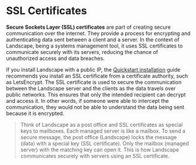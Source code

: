 # SSL Certificates

**Secure Sockets Layer (SSL) certificates** are part of creating secure communication over the internet. They provide a process for encrypting and authenticating data sent between a client and a server. In the context of Landscape, being a systems management tool, it uses SSL certificates to communicate securely with its servers, reducing the chance of unauthorized access and data breaches.

If you install Landscape with a public IP, the [Quickstart installation](https://ubuntu.com/landscape/docs/quickstart-deployment) guide recommends you install an SSL certificate from a certificate authority, such as LetsEncrypt. The SSL certificate is used to secure the communication between the Landscape server and the clients as the data travels over public networks. This ensures that only the intended recipient can decrypt and access it.  In other words, if someone were able to intercept the communication, they would not be able to understand the data being sent because it is encrypted.

> Think of Landscape as a post office and SSL certificates as special keys to mailboxes. Each managed server is like a mailbox. To send a secure message, the post office (Landscape) locks the message (data) with a special key (SSL certificate). Only the mailbox (managed server) with the matching key can open it. This is how Landscape communicates securely with servers using an SSL certificate.
